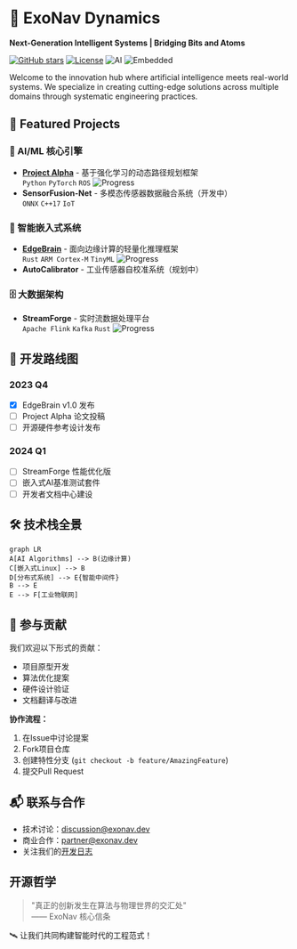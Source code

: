 # 🚀 ExoNav Dynamics

**Next-Generation Intelligent Systems | Bridging Bits and Atoms**

[![GitHub stars](https://img.shields.io/github/stars/ExoNavDynamics?style=social)](https://github.com/ExoNavDynamics)
[![License](https://img.shields.io/badge/License-MIT-blue.svg)](https://opensource.org/licenses/MIT)
![AI](https://img.shields.io/badge/-AI-FF6F00?logo=tensorflow&logoColor=white)
![Embedded](https://img.shields.io/badge/-Embedded-003B57?logo=raspberry-pi&logoColor=white)

Welcome to the innovation hub where artificial intelligence meets real-world systems. We specialize in creating cutting-edge solutions across multiple domains through systematic engineering practices.

## 🌟 Featured Projects

### 🤖 AI/ML 核心引擎
- **[Project Alpha](链接)** - 基于强化学习的动态路径规划框架  
  `Python` `PyTorch` `ROS` ![Progress](https://progress-bar.dev/75)
- **SensorFusion-Net** - 多模态传感器数据融合系统（开发中）  
  `ONNX` `C++17` `IoT`

### 🧩 智能嵌入式系统
- **[EdgeBrain](链接)** - 面向边缘计算的轻量化推理框架  
  `Rust` `ARM Cortex-M` `TinyML` ![Progress](https://progress-bar.dev/90)
- **AutoCalibrator** - 工业传感器自校准系统（规划中）

### 🗄️ 大数据架构
- **StreamForge** - 实时流数据处理平台  
  `Apache Flink` `Kafka` `Rust` ![Progress](https://progress-bar.dev/60)

## 📅 开发路线图

### 2023 Q4
- [x] EdgeBrain v1.0 发布
- [ ] Project Alpha 论文投稿
- [ ] 开源硬件参考设计发布

### 2024 Q1
- [ ] StreamForge 性能优化版
- [ ] 嵌入式AI基准测试套件
- [ ] 开发者文档中心建设

## 🛠️ 技术栈全景
```mermaid
graph LR
A[AI Algorithms] --> B(边缘计算)
C[嵌入式Linux] --> B
D[分布式系统] --> E{智能中间件}
B --> E
E --> F[工业物联网]
```

## 🤝 参与贡献
我们欢迎以下形式的贡献：
- 项目原型开发
- 算法优化提案
- 硬件设计验证
- 文档翻译与改进

**协作流程：**
1. 在Issue中讨论提案
2. Fork项目仓库
3. 创建特性分支 (`git checkout -b feature/AmazingFeature`)
4. 提交Pull Request

## 📬 联系与合作
- 技术讨论：discussion@exonav.dev
- 商业合作：partner@exonav.dev
- 关注我们的[开发日志](博客链接)

## 开源哲学
> "真正的创新发生在算法与物理世界的交汇处"  
> —— ExoNav 核心信条

🛰️ 让我们共同构建智能时代的工程范式！
